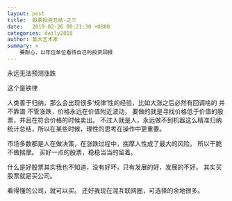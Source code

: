 ```yaml
---
layout: post
title:  股票投资总结-之三
date:   2019-02-26 00:21:30 +0800
categories: daily2018 
author: 莫大艺术家
summary: >
    要耐心，以年位单位看待自己的投资回报
---
```



永远无法预测涨跌

这个是铁律

人类善于归纳，那么会出现很多‘规律’性的经验，比如大涨之后必然有回调啥的
并不靠谱
不管涨跌，价格永远在价值附近波动，
要做的就是寻找价格低于价值的股票，并且在符合价格的时候卖出。
不过人就是人，永远做不到机器这么精准归纳统计总结，所以在某些时候，理性的思考在操作中更重要。

市场多数都是人在做决策，在涨跌过程中，揣摩人性成了最大的风险。
所以干脆不做揣摩。
买好一点的股票，稳稳当当的留着。

什么是好股票其实我也不知道，没有好坏，只有发展的好，发展的不好。
其实买股票就是买公司。

看得懂的公司，就可以买。
还好我现在混互联网圈，可选择的余地很多。


